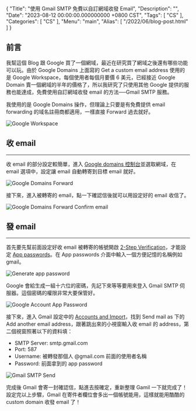 {
  "Title": "使用 Gmail SMTP 免費以自訂網域收發 Email",
  "Description": "",
  "Date": "2023-08-12 00:00:00.000000000 +0800 CST",
  "Tags": [
    "CS"
  ],
  "Categories": [
    "CS"
  ],
  "Menu": "main",
  "Alias": [
    "/2022/06/blog-post.html"
  ]
}

## 前言

我幫這個 Blog 跟 Google 買了一個網域，最近在研究買了網域之後還有哪些功能可以玩。由於 Google Domains 上面寫的 Get a custom email address 使用的是 Google Workspace，每個使用者每個月要價 6 美元，已經接近 Google Domain 賣一個網域的半年的價格了，所以我研究了只使用其他 Google 提供的服務也能達成，免費使用自訂網域收發 email 的方法──Gmail SMTP 服務。

我使用的是 Google Domains 操作，但理論上只要是有免費提供 email forwarding 的域名註冊商都適用，一樣直接 Forward 過去就好。

![Google Workspace](https://blogger.googleusercontent.com/img/b/R29vZ2xl/AVvXsEjLrvgGgVcQSFt7dXd-B0pUiijb3ou3R2fr2QcMIRwwmEmrx9kAtz-y-RfO2_RvzF_-CVCOvmUI5Cwd7063tnvKMheSzM3BAVI50Kt0DfaIWtKedMOx5NdU8YtZyivSj2lOwwl8RqXgSj7-T0INFU73Dw9tEqBTv7kWBb0As4Kuj11FLhJoN1pWIT6VBw/s1600/workspace.png)

## 收 email

-------

收 email 的部分設定較簡單，進入 [Google domains 控制台](https://domains.google.com/registrar/)並選取網域，在 email 選項中，設定讓 email 自動轉寄到目標 email 就好。

![Google Domains Forward](https://blogger.googleusercontent.com/img/b/R29vZ2xl/AVvXsEje3lbwo5WFloXp6xWF1UBfjnnZg65vaR9WhMHjO6Zy8noxIKuqA0-MzQfwy6CziY-k3EZ83f57k9ffG5LS_ragQfVePIruIJL_XKapa7fvhFQF2i9BXTsvAmLTSx534CIvouBmHwLracYdErlvVaNIFLnkexjZOiftjRbi_YXktUdtRY3MrhwrcUixBQ/s1600/set_email_forward.png)

接下來，進入被轉寄的 email，點一下確認信後就可以用設定好的 email 收信了。

![Google Domains Forward Confirm email](https://blogger.googleusercontent.com/img/b/R29vZ2xl/AVvXsEiE05hC8dwa5cI8R_TTKFkxfUMf3sOvmHpH-VhpdduJlganhTtu-Ga9omVERbrbut7QMv8SBICEzKRraIWCRE0N_9tIlUfKG7agq40DxmoUc0z8owXVU6w2S3jvQyLDld0Zu8CbC-Tr1CVDTeLmiv9B38IC2Jjuj2wEfOc6YuDXK3eVGGaTUg6KpImWXw/s1600/verify.png)

## 發 email

-------

首先要先幫前面設定好收 email 被轉寄的帳號開啟 [2-Step Verification](https://myaccount.google.com/signinoptions/two-step-verification/enroll-welcome)，才能設定 [App passwords](https://myaccount.google.com/apppasswords)。在 App passwords 介面中輸入一個方便記憶的名稱例如 gmail。

![Generate app password](https://blogger.googleusercontent.com/img/b/R29vZ2xl/AVvXsEgRVIzM9zf-8FxcXXkb8CQbmFDMoRx_l4hgpaNScrQp9tigt24gUnS4SdesdXRECMJasrMJ0jI3fpW98Jpkuhjk8M1nFjdQ6uAT9_K2EQ2fo1N2jQb13oQ7GLsdjW0Lj3Dbo-iZp3FTwDFQtmIsEyuwi8e1fQdwdWAIFmTiqDPD1WZImhKN5-aNbgiWWA/s1600/name_app_password.png)

Google 會給生成一組十六位的密碼，先記下來等等要用來登入 Gmail SMTP 伺服器。這個密碼的權限非常大要保管好。

![Google Account App Password](https://blogger.googleusercontent.com/img/b/R29vZ2xl/AVvXsEi_x5wT3sLnuZG8QVMFVgyhKHSvDwXeoV-M62dWb9davFa57TYpJW6ZpfFWM2DhPs_ZYo2CLadfVLinith0MaFMKv8C70zbGEb855ebuDCI95lAUugVrNbD3h5ly3UtiyU_PEJJC1fsGtY1YbVO-JALXPjAnmkIRnQF9W0Nxw5c4cPu3Cs-cMb1meUFMA/s1600/get_app_password.png)

接下來，進入 Gmail 設定中的 [Accounts and Import](https://mail.google.com/mail/?tab=km#settings/accounts)，找到 Send mail as 下的 Add another email address，跟著跳出來的小視窗輸入收 email 的 address，第二個視窗照著以下的資料填：

* SMTP Server: smtp.gmail.com
* Port: 587
* Username: 被轉發那個人 @gmail.com 前面的使用者名稱
* Password: 前面拿到的 app password

![Gmail SMTP Send](https://blogger.googleusercontent.com/img/b/R29vZ2xl/AVvXsEjffJ6GxzFD2BWksCl4Vg3roQelF3hKVSv4nzqtMaLJJGJyBnr5fgCyepFoo0lrFxGrGp95lfcI1PrnyyQfatM519r7ywP3cOP4aQEKDFZiwmOmcTFd84UhjBvvmBEwoWBj6p0k6FkGKn1ef6EvO3U6mZbRacTgUhbtexwG0PLMUVDdzwSFbt6-gzEgLw/s1600/SMTP.png)

完成後 Gmail 會寄一封確認信，點進去按確定，重新整理 Gamil 一下就完成了！\
設定完以上步驟，Gmail 在寄件者欄位會多出一個帳號能用，這樣就能用酷酷的 custom domain 收發 email 了！
